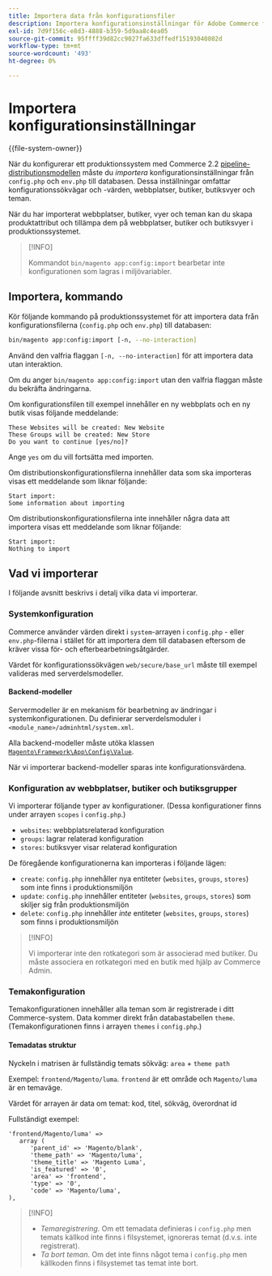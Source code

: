 ```yaml
---
title: Importera data från konfigurationsfiler
description: Importera konfigurationsinställningar för Adobe Commerce från konfigurationsfiler.
exl-id: 7d9f156c-e8d3-4888-b359-5d9aa8c4ea05
source-git-commit: 95ffff39d82cc9027fa633dffedf15193040802d
workflow-type: tm+mt
source-wordcount: '493'
ht-degree: 0%

---
```


# Importera konfigurationsinställningar

{{file-system-owner}}

När du konfigurerar ett produktionssystem med Commerce 2.2 [pipeline-distributionsmodellen](../deployment/technical-details.md) måste du _importera_ konfigurationsinställningar från `config.php` och `env.php` till databasen.
Dessa inställningar omfattar konfigurationssökvägar och -värden, webbplatser, butiker, butiksvyer och teman.

När du har importerat webbplatser, butiker, vyer och teman kan du skapa produktattribut och tillämpa dem på webbplatser, butiker och butiksvyer i produktionssystemet.

>[!INFO]
>
>Kommandot `bin/magento app:config:import` bearbetar inte konfigurationen som lagras i miljövariabler.

## Importera, kommando

Kör följande kommando på produktionssystemet för att importera data från konfigurationsfilerna (`config.php` och `env.php`) till databasen:

```bash
bin/magento app:config:import [-n, --no-interaction]
```

Använd den valfria flaggan `[-n, --no-interaction]` för att importera data utan interaktion.

Om du anger `bin/magento app:config:import` utan den valfria flaggan måste du bekräfta ändringarna.

Om konfigurationsfilen till exempel innehåller en ny webbplats och en ny butik visas följande meddelande:

```terminal
These Websites will be created: New Website
These Groups will be created: New Store
Do you want to continue [yes/no]?
```

Ange `yes` om du vill fortsätta med importen.

Om distributionskonfigurationsfilerna innehåller data som ska importeras visas ett meddelande som liknar följande:

```terminal
Start import:
Some information about importing
```

Om distributionskonfigurationsfilerna inte innehåller några data att importera visas ett meddelande som liknar följande:

```terminal
Start import:
Nothing to import
```

## Vad vi importerar

I följande avsnitt beskrivs i detalj vilka data vi importerar.

### Systemkonfiguration

Commerce använder värden direkt i `system`-arrayen i `config.php` - eller `env.php`-filerna i stället för att importera dem till databasen eftersom de kräver vissa för- och efterbearbetningsåtgärder.

Värdet för konfigurationssökvägen `web/secure/base_url` måste till exempel valideras med serverdelsmodeller.

#### Backend-modeller

Servermodeller är en mekanism för bearbetning av ändringar i systemkonfigurationen.
Du definierar serverdelsmoduler i `<module_name>/adminhtml/system.xml`.

Alla backend-modeller måste utöka klassen [`Magento\Framework\App\Config\Value`](https://github.com/magento/magento2/blob/2.4/lib/internal/Magento/Framework/App/Config/Value.php).

När vi importerar backend-modeller sparas inte konfigurationsvärdena.

### Konfiguration av webbplatser, butiker och butiksgrupper

Vi importerar följande typer av konfigurationer.
(Dessa konfigurationer finns under arrayen `scopes` i `config.php`.)

- `websites`: webbplatsrelaterad konfiguration
- `groups`: lagrar relaterad konfiguration
- `stores`: butiksvyer visar relaterad konfiguration

De föregående konfigurationerna kan importeras i följande lägen:

- `create`: `config.php` innehåller nya entiteter (`websites`, `groups`, `stores`) som inte finns i produktionsmiljön
- `update`: `config.php` innehåller entiteter (`websites`, `groups`, `stores`) som skiljer sig från produktionsmiljön
- `delete`: `config.php` innehåller _inte_ entiteter (`websites`, `groups`, `stores`) som finns i produktionsmiljön

>[!INFO]
>
>Vi importerar inte den rotkategori som är associerad med butiker. Du måste associera en rotkategori med en butik med hjälp av Commerce Admin.

### Temakonfiguration

Temakonfigurationen innehåller alla teman som är registrerade i ditt Commerce-system. Data kommer direkt från databastabellen `theme`. (Temakonfigurationen finns i arrayen `themes` i `config.php`.)

#### Temadatas struktur

Nyckeln i matrisen är fullständig temats sökväg: `area` + `theme path`

Exempel: `frontend/Magento/luma`.
`frontend` är ett område och `Magento/luma` är en temaväge.

Värdet för arrayen är data om temat: kod, titel, sökväg, överordnat id

Fullständigt exempel:

```php?start_inline=1
'frontend/Magento/luma' =>
   array (
      'parent_id' => 'Magento/blank',
      'theme_path' => 'Magento/luma',
      'theme_title' => 'Magento Luma',
      'is_featured' => '0',
      'area' => 'frontend',
      'type' => '0',
      'code' => 'Magento/luma',
),
```

>[!INFO]
>
>- _Temaregistrering_. Om ett temadata definieras i `config.php` men temats källkod inte finns i filsystemet, ignoreras temat (d.v.s. inte registrerat).
>- _Ta bort teman_. Om det inte finns något tema i `config.php` men källkoden finns i filsystemet tas temat inte bort.
